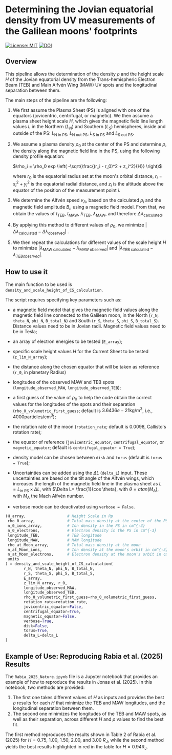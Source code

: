 # Determining the Jovian equatorial density from UV measurements of the Galilean moons' footprints

[![License: MIT](https://img.shields.io/badge/License-MIT-yellow.svg)](https://opensource.org/licenses/MIT)
[![DOI](https://zenodo.org/badge/876014209.svg)](https://zenodo.org/badge/latestdoi/876014209)


## Overview
This pipeline allows the determination of the density $\rho$ and the height scale $H$ of the Jovian equatorial density from the Trans-hemispheric Electron Beam (TEB) and Main Alfvén Wing (MAW) UV spots and the longitudinal separation between them.

The main steps of the pipeline are the following:

1. We first assume the Plasma Sheet (PS) is aligned with one of the equators (jovicentric, centrifugal, or magnetic). We then assume a plasma sheet height scale  $H$, which gives the magnetic field line length values $L$ in the Northern ($L_N$) and Southern ($L_S$) hemispheres, inside and outside of the PS: $L_\text{N in PS}$, $L_\text{N out PS}$, $L_\text{S in PS}$ and $L_\text{S out PS}$.

2. We assume a plasma density  $\rho_0$  at the center of the PS and determine $\rho$, the density along the magnetic field line in the PS, using the following density profile equation:  

   $\rho_i = \rho_0 exp \left( -\sqrt{\frac{(r_i - r_0)^2 + z_i^2}{H}} \right)$
   
   where $r_0$  is the equatorial radius set at the moon's orbital distance, $r_i = x_i^2+ y_i^2$ is the equatorial radial distance, and  $z_i$  is the altitude above the equator of the position of the measurement point $i$.

3. We determine the Alfvén speed $v_A$, based on the calculated  $\rho_i$  and the magnetic field amplitude $B_i$, using a magnetic field model. From that, we obtain the values of $t_\text{TEB}$, $t_\text{MAW}$, $\lambda_\text{TEB}$, $\lambda_\text{MAW}$, and therefore $\Delta \lambda_\text{calculated}$.

4. By applying this method to different values of $\rho_0$, we minimize $|\Delta \lambda_\text{calculated} - \Delta \lambda_\text{observed}|$ .

5. We then repeat the calculations for different values of the scale height $H$ to minimize $|\lambda_\text{MAW calculated} - \lambda_\text{MAW observed}|$  and $|\lambda_\text{TEB calculated} - \lambda_{TEB observed}|$.

## How to use it

The main function to be used is ```density_and_scale_height_of_CS_calculation```.

The script requires specifying key parameters such as:
  - a magnetic field model that gives the magnetic field values along the magnetic field line connected to the Galilean moon, in the North (`r_N`, `theta_N`, `phi_N`, `B_total_N`) and South (`r_S`, `theta_S`, `phi_S`, `B_total_S`). Distance values need to be in Jovian radii. Magnetic field values need to be in Tesla;
  - an array of electron energies to be tested (`E_array`);
  - specific scale height values $H$ for the Current Sheet to be tested (`z_lim_N_array`);
  - the distance along the chosen equator that will be taken as reference (`r_0`, in planetary Radius)
  - longitudes of the observed MAW and TEB spots (`longitude_observed_MAW`, `longitude_observed_TEB`);
  - a first guess of the value of $\rho_0$ to help the code obtain the correct values for the longitudes of the spots and their separation (`rho_0_volumetric_first_guess`; default is $3.6436e-21 \text{kg/m}^3$, i.e., $4000 \text{particles/cm}^3$);
  - the rotation rate of the moon (`rotation_rate`; default is $0.0098$, Callisto's rotation rate);
  - the equator of reference (`jovicentric_equator`, `centrifugal_equator`, or `magnetic_equator`; default is `centrifugal_equator = True`);
  - density model can be chosen between `disk` and `torus` (default is `torus = True`);
  - Uncertainties can be added using the $\Delta L$ (`delta_L`) input. These uncertainties are based on the tilt angle of the Alfvén wings, which increases the length of the magnetic field line in the plasma sheet as $L = L_\text{in PS} \times \Delta L$, with $\Delta L= \frac{1}{cos \theta}, with $\theta = atan(M_A)$, with $M_A$ the Mach Alfvén number.

  - verbose mode can be deactivated using `verbose = False`.

```python
(H_array,                  # Height Scale in Rp
 rho_0_array,              # Total mass density at the center of the PS in kg/cm^3
 n_0_ions_array,           # Ion density in the PS in cm^{-3}
 n_0_electrons,            # Electron density in the PS in cm^{-3}
 longitude_TEB,            # TEB longitude
 longitude_MAW,            # MAW longitude
 rho_at_Moon_array,        # Total mass density at the moon
 n_at_Moon_ions,           # Ion density at the moon's orbit in cm^{-3}
 n_at_Moon_electrons,      # Electron density at the moon's orbit in cm^{-3}
 units
) = density_and_scale_height_of_CS_calculation(
        r_N, theta_N, phi_N, B_total_N,
        r_S, theta_S, phi_S, B_total_S,
        E_array,
        z_lim_N_array, r_0,
        longitude_observed_MAW,
        longitude_observed_TEB,
        rho_0_volumetric_first_guess=rho_0_volumetric_first_guess,
        rotation_rate=rotation_rate,
        jovicentric_equator=False,
        centrifugal_equator=True,
        magnetic_equator=False,
        verbose=True,
        disk=False,
        torus=True,
        delta_L=delta_L
)
```


## Example of Use: Reproducing Rabia et al. (2025) Results

The `Rabia_2025_Nature.ipynb` file is a Jupyter notebook that provides an example of how to reproduce the results in Jonas et al. (2025).
In this notebook, two methods are provided:
1. The first one takes different values of $H$ as inputs and provides the best $\rho$ results for each $H$ that minimize the TEB and MAW longitudes, and the longitudinal separation between them.
2. The second one minimizes the longitudes of the TEB and MAW spots, as well as their separation, across different $H$ and $\rho$ values to find the best fit.

The first method reproduces the results shown in Table 2 of Rabia et al. (2025) for $H=0.75$, $1.00$, $1.50$, $2.00$, and $3.00$ $R_\text{J}$​, while the second method yields the best results highlighted in red in the table for $H=0.94 \text{R}_\text{J}$​.

